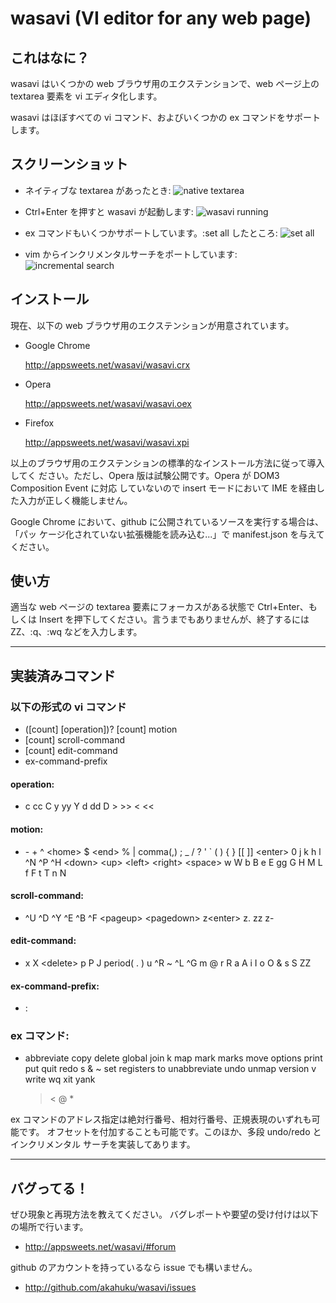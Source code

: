 wasavi (VI editor for any web page)
====================================

これはなに？
------------

wasavi はいくつかの web ブラウザ用のエクステンションで、web ページ上の textarea
要素を vi エディタ化します。

wasavi はほぼすべての vi コマンド、およびいくつかの ex コマンドをサポートします。



スクリーンショット
------------

* ネイティブな textarea があったとき:
  ![native textarea](http://appsweets.net/wasavi/wasavi_native_textarea.jpg)

* Ctrl+Enter を押すと wasavi が起動します:
  ![wasavi running](http://appsweets.net/wasavi/wasavi.jpg)

* ex コマンドもいくつかサポートしています。:set all したところ:
  ![set all](http://appsweets.net/wasavi/wasavi_set_all.jpg)

* vim からインクリメンタルサーチをポートしています:
  ![incremental search](http://appsweets.net/wasavi/wasavi_incremental_search.jpg)



インストール
------------

現在、以下の web ブラウザ用のエクステンションが用意されています。

* Google Chrome

  <http://appsweets.net/wasavi/wasavi.crx>

* Opera

  <http://appsweets.net/wasavi/wasavi.oex>

* Firefox

  <http://appsweets.net/wasavi/wasavi.xpi>

以上のブラウザ用のエクステンションの標準的なインストール方法に従って導入してく
ださい。ただし、Opera 版は試験公開です。Opera が DOM3 Composition Event に対応
していないので insert モードにおいて IME を経由した入力が正しく機能しません。

Google Chrome において、github に公開されているソースを実行する場合は、「パッ
ケージ化されていない拡張機能を読み込む...」で manifest.json を与えてください。



使い方
------

適当な web ページの textarea 要素にフォーカスがある状態で Ctrl+Enter、もしくは
Insert を押下してください。言うまでもありませんが、終了するには ZZ、:q、:wq
などを入力します。



* * *


実装済みコマンド
--------------------

### 以下の形式の vi コマンド

* ([count] [operation])? [count] motion
* [count] scroll-command
* [count] edit-command
* ex-command-prefix

#### operation:

* c cc C y yy Y d dd D &gt; &gt;&gt; &lt; &lt;&lt;

#### motion:

* &#45; &#43; ^ &lt;home&gt; $ &lt;end&gt; % | comma(,) ;
  &#95; / ? ' ` ( ) { } [[ ]] &lt;enter&gt; 0
  j k h l ^N ^P ^H
  &lt;down&gt; &lt;up&gt; &lt;left&gt; &lt;right&gt; &lt;space&gt;
  w W b B e E gg G H M L f F t T n N

#### scroll-command:

* ^U ^D ^Y ^E ^B ^F &lt;pageup&gt; &lt;pagedown&gt;
  z&lt;enter&gt; z. zz z-

#### edit-command:

* x X &lt;delete&gt; p P J period( . ) u ^R ~ ^L ^G m @ r R
  a A i I o O & s S ZZ

#### ex-command-prefix:

* :

### ex コマンド:

* abbreviate copy delete global join k map mark marks move
  options print put quit redo s & ~ set registers to
  unabbreviate undo unmap version v write wq xit yank
  > < @ &#42;

ex コマンドのアドレス指定は絶対行番号、相対行番号、正規表現のいずれも可能です。
オフセットを付加することも可能です。このほか、多段 undo/redo とインクリメンタル
サーチを実装してあります。



* * *

バグってる！
------------

ぜひ現象と再現方法を教えてください。
バグレポートや要望の受け付けは以下の場所で行います。

* <http://appsweets.net/wasavi/#forum>

github のアカウントを持っているなら issue でも構いません。

* <http://github.com/akahuku/wasavi/issues>
